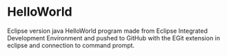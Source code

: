 # HelloWorld
Eclipse version java 
HelloWorld program made from Eclipse Integrated Development Environment and pushed to GitHub with the EGit extension in eclipse and connection to command prompt.
